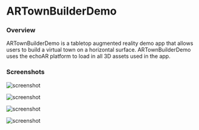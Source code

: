 # ARTownBuilderDemo

### Overview
ARTownBuilderDemo is a tabletop augmented reality demo app that allows users
to build a virtual town on a horizontal surface. ARTownBuilderDemo uses the 
echoAR platform to load in all 3D assets used in the app.


### Screenshots

![screenshot](Screenshots/1)

![screenshot](Screenshots/2)

![screenshot](Screenshots/3)

![screenshot](Screenshots/4)
